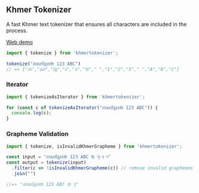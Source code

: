 ## Khmer Tokenizer

A fast Khmer text tokenizer that ensures all characters are included in the process.

[Web demo](https://khmertokenizer.netlify.app/)

```js
import { tokenize } from 'khmertokenizer';

tokenize("ភាសាខ្មែរ១២ 123 ABC")
// => ["ភា","សា","ខ្មែ","រ","១","២"," ","1","2","3"," ","A","B","C"]
```

### Iterator

```js
import { tokenizeAsIterator } from 'khmertokenizer';

for (const c of tokenizeAsIterator("ភាសាខ្មែរ១២ 123 ABC")) {
  console.log(c);
}
```

### Grapheme Validation

```js
import { tokenize, isInvalidKhmerGrapheme } from 'khmertokenizer';

const input = "ភាសាខ្មែរ១២ 123 ABC ២ ៗាា"
const output = tokenize(input)
  .filter(c => !isInvalidKhmerGrapheme(c)) // remove invalid graphemes
  .join("")

//=> "ភាសាខ្មែរ១២ 123 ABC ២ ៗ"
```
